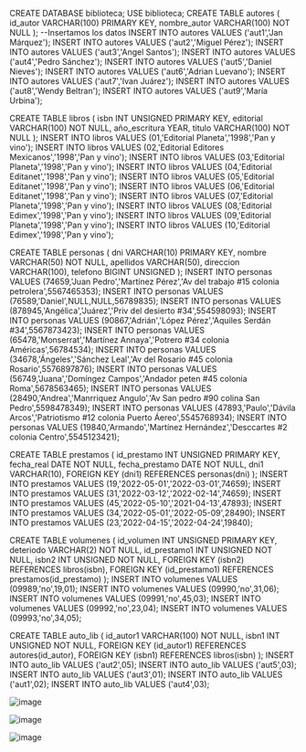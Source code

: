  CREATE DATABASE biblioteca;
 USE biblioteca;
CREATE TABLE autores (
id_autor VARCHAR(100) PRIMARY KEY,
nombre_autor VARCHAR(100) NOT NULL
);
--Insertamos los datos
INSERT INTO autores VALUES ('aut1','Jan Márquez');
INSERT INTO autores VALUES ('aut2','Miguel Pérez');
INSERT INTO autores VALUES ('aut3','Angel Santos');
INSERT INTO autores VALUES ('aut4','Pedro Sánchez');
INSERT INTO autores VALUES ('aut5','Daniel Nieves');
INSERT INTO autores VALUES ('aut6','Adrian Luevano');
INSERT INTO autores VALUES ('aut7','Ivan Juárez');
INSERT INTO autores VALUES ('aut8','Wendy Beltran');
INSERT INTO autores VALUES ('aut9','María Urbina');

CREATE TABLE libros (
isbn INT UNSIGNED PRIMARY KEY,
editorial VARCHAR(100) NOT NULL,
año_escritura YEAR, 
titulo VARCHAR(100) NOT NULL
);
INSERT INTO libros VALUES (01,'Editorial Planeta','1998','Pan y vino');
INSERT INTO libros VALUES (02,'Editorial Editores Mexicanos','1998','Pan y vino');
INSERT INTO libros VALUES (03,'Editorial Planeta','1998','Pan y vino');
INSERT INTO libros VALUES (04,'Editorial Editanet','1998','Pan y vino');
INSERT INTO libros VALUES (05,'Editorial Editanet','1998','Pan y vino');
INSERT INTO libros VALUES (06,'Editorial Editanet','1998','Pan y vino');
INSERT INTO libros VALUES (07,'Editorial Planeta','1998','Pan y vino');
INSERT INTO libros VALUES (08,'Editorial Edimex','1998','Pan y vino');
INSERT INTO libros VALUES (09,'Editorial Planeta','1998','Pan y vino');
INSERT INTO libros VALUES (10,'Editorial Edimex','1998','Pan y vino');

CREATE TABLE personas (
dni VARCHAR(10) PRIMARY KEY,
nombre VARCHAR(50) NOT NULL,
apellidos VARCHAR(50),
direccion VARCHAR(100),
telefono BIGINT UNSIGNED
);
INSERT INTO personas VALUES (74659,'Juan Pedro','Martínez Pérez','Av del trabajo #15 colonia petrolera',5567465353);
INSERT INTO personas VALUES (76589,'Daniel',NULL,NULL,56789835);
INSERT INTO personas VALUES (878945,'Angélica','Juárez','Priv del desierto #34',554598093);
INSERT INTO personas VALUES (90867,'Adrián','López Pérez','Aquiles Serdán #34',5567873423);
INSERT INTO personas VALUES (65478,'Monserrat','Martínez Annaya','Potrero #34 colonia Américas',56784534);
INSERT INTO personas VALUES (34678,'Ángeles','Sánchez Leal','Av del Rosario #45 colonia Rosario',5576897876);
INSERT INTO personas VALUES (56749,'Juana','Domíngez Campos','Andador peten #45 colonia Roma',5678563465);
INSERT INTO personas VALUES (28490,'Andrea','Manrriquez Angulo','Av San pedro #90 colina San Pedro',5598478349);
INSERT INTO personas VALUES (47893,'Paulo','Dávila Arcos','Patriotismo #12 colonia Puerto Áereo',5545768934);
INSERT INTO personas VALUES (19840,'Armando','Martínez Hernández','Desccartes #2 colonia Centro',5545123421);

CREATE TABLE prestamos (
id_prestamo INT UNSIGNED PRIMARY KEY,
fecha_real DATE NOT NULL,
fecha_prestamo DATE NOT NULL,
dni1 VARCHAR(10),
FOREIGN KEY (dni1) REFERENCES personas(dni)
);
INSERT INTO prestamos VALUES (19,'2022-05-01','2022-03-01',74659);
INSERT INTO prestamos VALUES (31,'2022-03-12','2022-02-14',74659);
INSERT INTO prestamos VALUES (45,'2022-05-10','2021-04-13',47893);
INSERT INTO prestamos VALUES (34,'2022-05-01','2022-05-09',28490);
INSERT INTO prestamos VALUES (23,'2022-04-15','2022-04-24',19840);

CREATE TABLE volumenes (
id_volumen INT UNSIGNED PRIMARY KEY,
deteriodo VARCHAR(2) NOT NULL,
id_prestamo1 INT UNSIGNED NOT NULL,
isbn2  INT UNSIGNED NOT NULL,
FOREIGN KEY (isbn2) REFERENCES libros(isbn),
FOREIGN KEY (id_prestamo1) REFERENCES prestamos(id_prestamo)
);
INSERT INTO volumenes VALUES (09989,'no',19,01);
INSERT INTO volumenes VALUES (09990,'no',31,06);
INSERT INTO volumenes VALUES (09991,'no',45,03);
INSERT INTO volumenes VALUES (09992,'no',23,04);
INSERT INTO volumenes VALUES (09993,'no',34,05);

CREATE TABLE auto_lib (
id_autor1  VARCHAR(100) NOT NULL,
isbn1 INT UNSIGNED NOT NULL,
FOREIGN KEY (id_autor1) REFERENCES autores(id_autor),
FOREIGN KEY (isbn1) REFERENCES libros(isbn)
);
INSERT INTO auto_lib VALUES ('aut2',05);
INSERT INTO auto_lib VALUES ('aut5',03);
INSERT INTO auto_lib VALUES ('aut3',01);
INSERT INTO auto_lib VALUES ('aut1',02);
INSERT INTO auto_lib VALUES ('aut4',03);



![image](https://user-images.githubusercontent.com/61428623/224512178-9e17f772-d79e-49d6-91bf-86de7c65fec6.png)

![image](https://user-images.githubusercontent.com/61428623/224512514-6b41d18f-22a3-496a-8d0d-e3f780e8bc41.png)

![image](https://user-images.githubusercontent.com/61428623/224512821-13aa0f8d-3b93-4062-bcdd-c394b7e67214.png)

